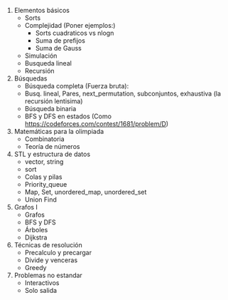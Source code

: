 1) Elementos básicos
   - Sorts
   - Complejidad (Poner ejemplos:)
      - Sorts cuadraticos vs nlogn
      - Suma de prefijos
      - Suma de Gauss   
   - Simulación
   - Busqueda lineal
   - Recursión
2) Búsquedas 
   - Búsqueda completa (Fuerza bruta):
   - Busq. lineal, Pares, next_permutation, subconjuntos, exhaustiva (la recursión lentisima)
   - Búsqueda binaria
   - BFS y DFS en estados (Como https://codeforces.com/contest/1681/problem/D)
3) Matemáticas para la olimpiada
    - Combinatoria
    - Teoría de números         
4) STL y estructura de datos
    - vector, string
    - sort
    - Colas y pilas
    - Priority_queue
    - Map, Set, unordered_map, unordered_set
    - Union Find
5) Grafos I     
    - Grafos
    - BFS y DFS
    - Árboles
    - Dijkstra
6) Técnicas de resolución
    - Precalculo y precargar
    - Divide y venceras
    - Greedy
7)  Problemas no estandar 
    - Interactivos
    - Solo salida
